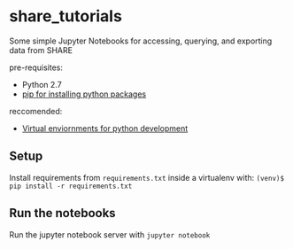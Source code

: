 # share_tutorials
Some simple Jupyter Notebooks for accessing, querying, and exporting data from SHARE

pre-requisites:
- Python 2.7
- [pip for installing python packages](https://pypi.python.org/pypi/pip)

reccomended:
- [Virtual enviornments for python development](http://docs.python-guide.org/en/latest/dev/virtualenvs/)

## Setup
Install requirements from ```requirements.txt``` inside a virtualenv with:
```(venv)$ pip install -r requirements.txt```

## Run the notebooks
Run the jupyter notebook server with ```jupyter notebook```
